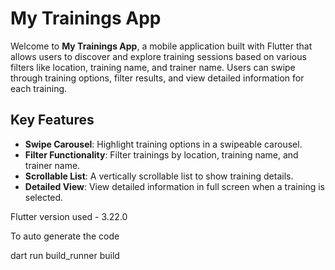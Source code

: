 # My Trainings App

Welcome to **My Trainings App**, a mobile application built with Flutter that allows users to discover and explore training sessions based on various filters like location, training name, and trainer name. Users can swipe through training options, filter results, and view detailed information for each training.

## Key Features

- **Swipe Carousel**: Highlight training options in a swipeable carousel.
- **Filter Functionality**: Filter trainings by location, training name, and trainer name.
- **Scrollable List**: A vertically scrollable list to show training details.
- **Detailed View**: View detailed information in full screen when a training is selected.

Flutter version used - 3.22.0

To auto generate the code

dart run build_runner build